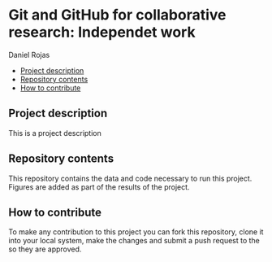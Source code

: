 Git and GitHub for collaborative research: Independet work
================
Daniel Rojas

- [Project description](#project-description)
- [Repository contents](#repository-contents)
- [How to contribute](#how-to-contribute)

## Project description

This is a project description

## Repository contents

This repository contains the data and code necessary to run this
project. Figures are added as part of the results of the project.

## How to contribute

To make any contribution to this project you can fork this repository,
clone it into your local system, make the changes and submit a push
request to the so they are approved.
